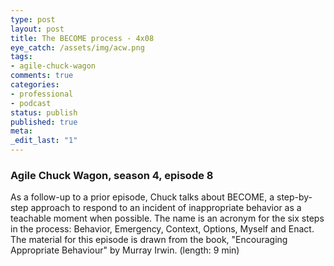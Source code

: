 ```yaml
---
type: post
layout: post
title: The BECOME process - 4x08
eye_catch: /assets/img/acw.png
tags:
- agile-chuck-wagon
comments: true
categories:
- professional
- podcast
status: publish
published: true
meta:
_edit_last: "1"
---
```


### Agile Chuck Wagon, season 4, episode 8

As a follow-up to a prior episode, Chuck talks about BECOME, a step-by-step approach to respond to an incident of inappropriate behavior as a teachable moment when possible. The name is an acronym for the six steps in the process: Behavior, Emergency, Context, Options, Myself and Enact. The material for this episode is drawn from the book, "Encouraging Appropriate Behaviour" by Murray Irwin. (length: 9 min)

